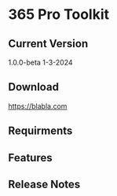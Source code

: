 # 365 Pro Toolkit
## Current Version
1.0.0-beta
1-3-2024
## Download
https://blabla.com
## Requirments
## Features
## Release Notes
